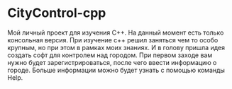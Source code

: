 # CityControl-cpp
Мой личный проект для изучения С++. На данный момент есть только консольная версия.
При изучение с++ решил заняться чем то особо крупным, но при этом в рамках моих знаниях. И в голову пришла идея создать софт для контролем над городом.
При первом заходе вам нужно будет зарегистрироваться, после чего ввести информацию о городе. Больше информации можно будет узнать с помощью команды Help.
